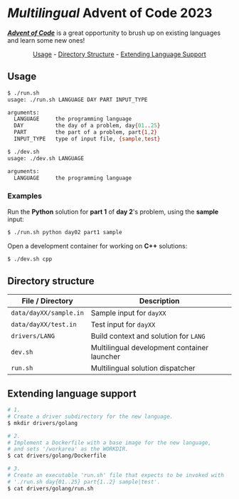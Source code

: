 # _Multilingual_ Advent of Code 2023

[**_Advent of Code_**](https://adventofcode.com/2023)
is a great opportunity to brush up on existing languages
and learn some new ones!

<p align="center">
<a href="#usage">Usage</a>
-
<a href="#directory-structure">Directory Structure</a>
-
<a href="#extending-language-support">Extending Language Support</a>
</p>

## Usage

```bash
$ ./run.sh
usage: ./run.sh LANGUAGE DAY PART INPUT_TYPE

arguments:
  LANGUAGE     the programming language
  DAY          the day of a problem, day{01..25}
  PART         the part of a problem, part{1,2}
  INPUT_TYPE   type of input file, {sample,test}
```

```bash
$ ./dev.sh
usage: ./dev.sh LANGUAGE

arguments:
  LANGUAGE     the programming language
```

### Examples

Run the **Python** solution for **part 1** of **day 2**'s problem, using the **sample** input:

```bash
$ ./run.sh python day02 part1 sample
```

Open a development container for working on **C++** solutions:

```bash
$ ./dev.sh cpp
```

## Directory structure

| File / Directory       | Description                                 |
| ---------------------- | ------------------------------------------- |
| `data/dayXX/sample.in` | Sample input for `dayXX`                    |
| `data/dayXX/test.in`   | Test input for `dayXX`                      |
| `drivers/LANG`         | Build context and solution for `LANG`       |
| `dev.sh`               | Multilingual development container launcher |
| `run.sh`               | Multilingual solution dispatcher            |

## Extending language support

```bash
# 1.
# Create a driver subdirectory for the new language.
$ mkdir drivers/golang

# 2.
# Implement a Dockerfile with a base image for the new language,
# and sets '/workarea' as the WORKDIR.
$ cat drivers/golang/Dockerfile

# 3.
# Create an executable 'run.sh' file that expects to be invoked with
# './run.sh day{01..25} part{1..2} sample|test'.
$ cat drivers/golang/run.sh
```
